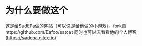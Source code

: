 # 为什么要做这个
这是给SadEPa做的网站（可以说是给他做的小游戏），fork自https://github.com/Eafoo/eatcat
同时也可以去看看他的个人博客(https://sadepa.gitee.io)
